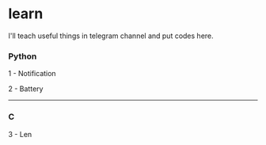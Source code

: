 # learn

I'll teach useful things in telegram channel and put codes here.

<h3>Python</h3>
<p>1 - Notification</p>
<p>2 - Battery</p>

<hr>

<h3>C</h3>
<p>3 - Len</p>
